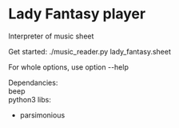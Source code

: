 # Lady Fantasy player

Interpreter of music sheet  

Get started: ./music_reader.py lady_fantasy.sheet  

For whole options, use option --help  

Dependancies:  
beep  
python3 libs:  
- parsimonious

